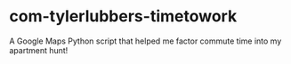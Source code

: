 # com-tylerlubbers-timetowork

A Google Maps Python script that helped me factor commute time into my apartment hunt!
